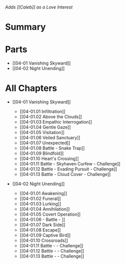 *Adds [[Caleb]] as a Love Interest*
# Summary

# Parts
* [[04-01 Vanishing Skyward]]
* [[04-02 Night Unending]]

# All Chapters
* [[04-01 Vanishing Skyward]]
	* [[04-01.01 Infiltration]]
	* [[04-01.02 Above the Clouds]]
	* [[04-01.03 Empathic Interrogation]]
	* [[04-01.04 Gentle Gaze]]
	* [[04-01.05 Visitation]]
	* [[04-01.06 Veiled Sanctuary]]
	* [[04-01.07 Unexpected]]
	* [[04-01.08 Battle - Snake Trap]]
	* [[04-01.09 Blindfold]]
	* [[04-01.10 Heart's Crossing]]
	* [[04-01.11 Battle - Skyhaven Curfew - Challenge]]
	* [[04-01.12 Battle - Evading Pursuit - Challenge]]
	* [[04-01.13 Battle - Cloud Cover - Challenge]]

* [[04-02 Night Unending]]
	* [[04-01.01 Awakening]]
	* [[04-01.02 Funeral]]
	* [[04-01.03 Lurking]]
	* [[04-01.04 Annihilation]]
	* [[04-01.05 Covert Operation]]
	* [[04-01.06 - Battle - ]]
	* [[04-01.07 Dark Side]]
	* [[04-01.08 Escape]]
	* [[04-01.09 Captive Bird]]
	* [[04-01.10 Crossroads]]
	* [[04-01.11 Battle -  - Challenge]]
	* [[04-01.12 Battle -  - Challenge]]
	* [[04-01.13 Battle -  - Challenge]]